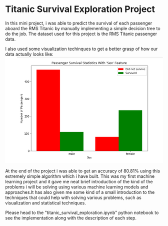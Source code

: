 # Titanic Survival Exploration Project
In this mini project, i was able to predict the survival of each passenger aboard the RMS Titanic by manually implementing a simple decision tree to do the job.
The dataset used for this project is the RMS Titanic passenger data.

I also used some visualization techinques to get a better grasp of how our data actually looks like:
![alt text](https://github.com/laythra/titanic_survival_exploration/blob/master/Pictures/Visualization%20-%201.png)

At the end of the project i was able to get an accuracy of 80.81% using this extremely simple algorithm which i have built. This was my first machine learning project and it gave me neat brief introduction of the kind of the problems i will be solving using various machine learning models and approaches.It has also given me some kind of a small introduction to the techniques that could help with solving various problems, such as visualization and statistical techniques.

Please head to the "titanic_survival_exploration.ipynb" python notebook to see the implementation along with the description of each step.

